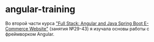 # angular-training

Во второй части курса ["Full Stack: Angular and Java Spring Boot E-Commerce Website"](https://www.udemy.com/course/full-stack-angular-spring-boot-tutorial/) (занятия №29-43) я изучала основы работы с фреймворком Angular.